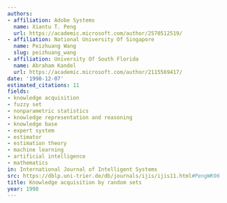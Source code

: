 ```yaml
---
authors:
- affiliation: Adobe Systems
  name: Xiantu T. Peng
  url: https://academic.microsoft.com/author/2570512519/
- affiliation: National University Of Singapore
  name: Peizhuang Wang
  slug: peizhuang_wang
- affiliation: University Of South Florida
  name: Abraham Kandel
  url: https://academic.microsoft.com/author/2115569417/
date: '1998-12-07'
estimated_citations: 11
fields:
- knowledge acquisition
- fuzzy set
- nonparametric statistics
- knowledge representation and reasoning
- knowledge base
- expert system
- estimator
- estimation theory
- machine learning
- artificial intelligence
- mathematics
in: International Journal of Intelligent Systems
src: https://dblp.uni-trier.de/db/journals/ijis/ijis11.html#PengWK96
title: Knowledge acquisition by random sets
year: 1998
---
```

